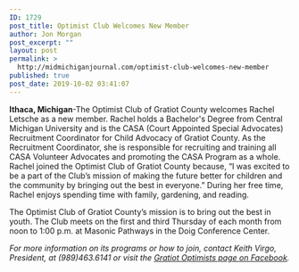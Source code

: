 ```yaml
---
ID: 1729
post_title: Optimist Club Welcomes New Member
author: Jon Morgan
post_excerpt: ""
layout: post
permalink: >
  http://midmichiganjournal.com/optimist-club-welcomes-new-member
published: true
post_date: 2019-10-02 03:41:07
---
```

<b>Ithaca, Michigan</b>-The Optimist Club of Gratiot County welcomes Rachel Letsche as a new member. Rachel holds a Bachelor's Degree from Central Michigan University and is the CASA (Court Appointed Special Advocates) Recruitment Coordinator for Child Advocacy of Gratiot County. As the Recruitment Coordinator, she is responsible for recruiting and training all CASA Volunteer Advocates and promoting the CASA Program as a whole. Rachel joined the Optimist Club of Gratiot County because, “I was excited to be a part of the Club’s mission of making the future better for children and the community by bringing out the best in everyone.” During her free time, Rachel enjoys spending time with family, gardening, and reading.

The Optimist Club of Gratiot County’s mission is to bring out the best in youth. The Club meets on the first and third Thursday of each month from noon to 1:00 p.m. at Masonic Pathways in the Doig Conference Center.

<i>For more information on its programs or how to join, contact Keith Virgo, President, at (989)463.6141 or visit the <a href="https://www.facebook.com/GratiotOptimists/">Gratiot Optimists page on Facebook</a>.</i>